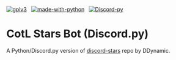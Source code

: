[![gplv3](https://img.shields.io/badge/Licensed%20under-GPLv3-blue.svg?style=for-the-badge)](./LICENSE.md) &nbsp;
[![made-with-python](https://img.shields.io/badge/Made%20with-Python-1f425f.svg?style=for-the-badge)](https://www.python.org/) &nbsp;
[![Discord-py](https://img.shields.io/pypi/v/discord.py.svg?label=Discord.py&color=018B23&style=for-the-badge)](https://discordpy.readthedocs.io/en/latest/index.html)
# CotL Stars Bot (Discord.py)
A Python/Discord.py version of [discord-stars](https://github.com/DDynamic/discord-stars) repo by DDynamic.